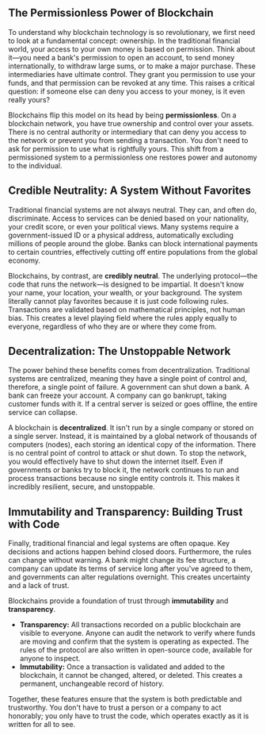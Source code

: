 ## The Permissionless Power of Blockchain

To understand why blockchain technology is so revolutionary, we first need to look at a fundamental concept: ownership. In the traditional financial world, your access to your own money is based on permission. Think about it—you need a bank's permission to open an account, to send money internationally, to withdraw large sums, or to make a major purchase. These intermediaries have ultimate control. They grant you permission to use your funds, and that permission can be revoked at any time. This raises a critical question: if someone else can deny you access to your money, is it even really yours?

Blockchains flip this model on its head by being **permissionless**. On a blockchain network, you have true ownership and control over your assets. There is no central authority or intermediary that can deny you access to the network or prevent you from sending a transaction. You don't need to ask for permission to use what is rightfully yours. This shift from a permissioned system to a permissionless one restores power and autonomy to the individual.

## Credible Neutrality: A System Without Favorites

Traditional financial systems are not always neutral. They can, and often do, discriminate. Access to services can be denied based on your nationality, your credit score, or even your political views. Many systems require a government-issued ID or a physical address, automatically excluding millions of people around the globe. Banks can block international payments to certain countries, effectively cutting off entire populations from the global economy.

Blockchains, by contrast, are **credibly neutral**. The underlying protocol—the code that runs the network—is designed to be impartial. It doesn't know your name, your location, your wealth, or your background. The system literally cannot play favorites because it is just code following rules. Transactions are validated based on mathematical principles, not human bias. This creates a level playing field where the rules apply equally to everyone, regardless of who they are or where they come from.

## Decentralization: The Unstoppable Network

The power behind these benefits comes from decentralization. Traditional systems are centralized, meaning they have a single point of control and, therefore, a single point of failure. A government can shut down a bank. A bank can freeze your account. A company can go bankrupt, taking customer funds with it. If a central server is seized or goes offline, the entire service can collapse.

A blockchain is **decentralized**. It isn't run by a single company or stored on a single server. Instead, it is maintained by a global network of thousands of computers (nodes), each storing an identical copy of the information. There is no central point of control to attack or shut down. To stop the network, you would effectively have to shut down the internet itself. Even if governments or banks try to block it, the network continues to run and process transactions because no single entity controls it. This makes it incredibly resilient, secure, and unstoppable.

## Immutability and Transparency: Building Trust with Code

Finally, traditional financial and legal systems are often opaque. Key decisions and actions happen behind closed doors. Furthermore, the rules can change without warning. A bank might change its fee structure, a company can update its terms of service long after you've agreed to them, and governments can alter regulations overnight. This creates uncertainty and a lack of trust.

Blockchains provide a foundation of trust through **immutability** and **transparency**.
*   **Transparency:** All transactions recorded on a public blockchain are visible to everyone. Anyone can audit the network to verify where funds are moving and confirm that the system is operating as expected. The rules of the protocol are also written in open-source code, available for anyone to inspect.
*   **Immutability:** Once a transaction is validated and added to the blockchain, it cannot be changed, altered, or deleted. This creates a permanent, unchangeable record of history.

Together, these features ensure that the system is both predictable and trustworthy. You don't have to trust a person or a company to act honorably; you only have to trust the code, which operates exactly as it is written for all to see.